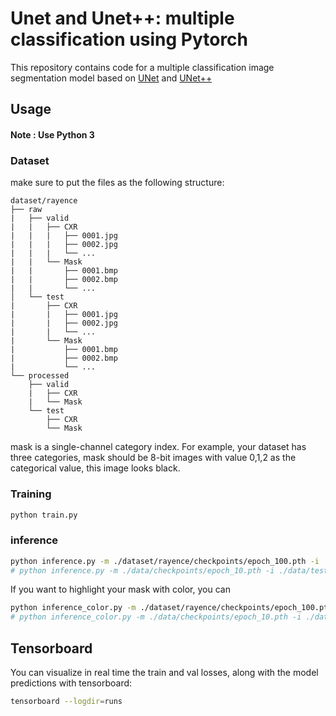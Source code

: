 # Unet and Unet++: multiple classification using Pytorch

This repository contains code for a multiple classification image segmentation model based on [UNet](https://arxiv.org/pdf/1505.04597.pdf) and [UNet++](https://arxiv.org/abs/1807.10165)


## Usage

#### Note : Use Python 3

### Dataset
make sure to put the files as the following structure:
```
dataset/rayence
├── raw
|   ├── valid
|   |   ├── CXR
|   |   |   ├── 0001.jpg
|   |   |   ├── 0002.jpg
|   |   |   └── ...
|   |   └── Mask
|   |       ├── 0001.bmp
|   |       ├── 0002.bmp
|   |       └── ...
│   └── test
|       ├── CXR
|       |   ├── 0001.jpg
|       |   ├── 0002.jpg
|       |   └── ...
|       └── Mask
|           ├── 0001.bmp
|           ├── 0002.bmp
|           └── ...
└── processed
    ├── valid
    |   ├── CXR
    |   └── Mask
    └── test
        ├── CXR
        └── Mask
```
mask is a single-channel category index. For example, your dataset has three categories, mask should be 8-bit images with value 0,1,2 as the categorical value, this image looks black.

### Training
```bash
python train.py
```

### inference
```bash
python inference.py -m ./dataset/rayence/checkpoints/epoch_100.pth -i ./dataset/rayence/processed/test/CXR -o ./dataset/rayence/processed/test/pred
# python inference.py -m ./data/checkpoints/epoch_10.pth -i ./data/test/input -o ./data/test/output
```
If you want to highlight your mask with color, you can
```bash
python inference_color.py -m ./dataset/rayence/checkpoints/epoch_100.pth -i ./dataset/rayence/processed/test/CXR -o ./dataset/rayence/processed/test/pred
# python inference_color.py -m ./data/checkpoints/epoch_10.pth -i ./data/test/input -o ./data/test/output
```

## Tensorboard
You can visualize in real time the train and val losses, along with the model predictions with tensorboard:
```bash
tensorboard --logdir=runs
```

